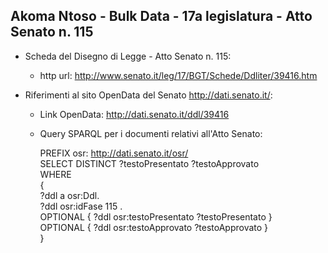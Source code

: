 ## Akoma Ntoso - Bulk Data - 17a legislatura - Atto Senato n. 115 ##

* Scheda del Disegno di Legge - Atto Senato n. 115:
	* http url: http://www.senato.it/leg/17/BGT/Schede/Ddliter/39416.htm

* Riferimenti al sito OpenData del Senato http://dati.senato.it/:
	* Link OpenData: http://dati.senato.it/ddl/39416
	* Query SPARQL per i documenti relativi all'Atto Senato:

        PREFIX osr: <http://dati.senato.it/osr/>  
		SELECT DISTINCT ?testoPresentato ?testoApprovato  
		WHERE  
		{  
		    ?ddl a osr:Ddl.  
		    ?ddl osr:idFase 115 .  
		    OPTIONAL { ?ddl osr:testoPresentato ?testoPresentato }  
		    OPTIONAL { ?ddl osr:testoApprovato ?testoApprovato }  
		}
		